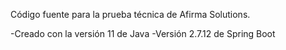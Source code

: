 Código fuente para la prueba técnica de Afirma Solutions.

-Creado con la versión 11 de Java
-Versión 2.7.12 de Spring Boot
